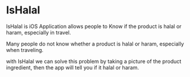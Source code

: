 # IsHalal

IsHalal is iOS Application allows people to Know if the product is halal or haram, especially in travel. 

Many people do not know whether a product is halal or haram, especially when traveling.

with IsHalal we can solve this problem by taking a picture of the product ingredient, 
then the app will tell you if it halal or haram.
